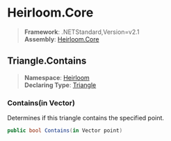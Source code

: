 # Heirloom.Core

> **Framework**: .NETStandard,Version=v2.1  
> **Assembly**: [Heirloom.Core][0]  

## Triangle.Contains

> **Namespace**: [Heirloom][0]  
> **Declaring Type**: [Triangle][1]  

### Contains(in Vector)

Determines if this triangle contains the specified point.

```cs
public bool Contains(in Vector point)
```

[0]: ../../../Heirloom.Core.md
[1]: ../Triangle.md
